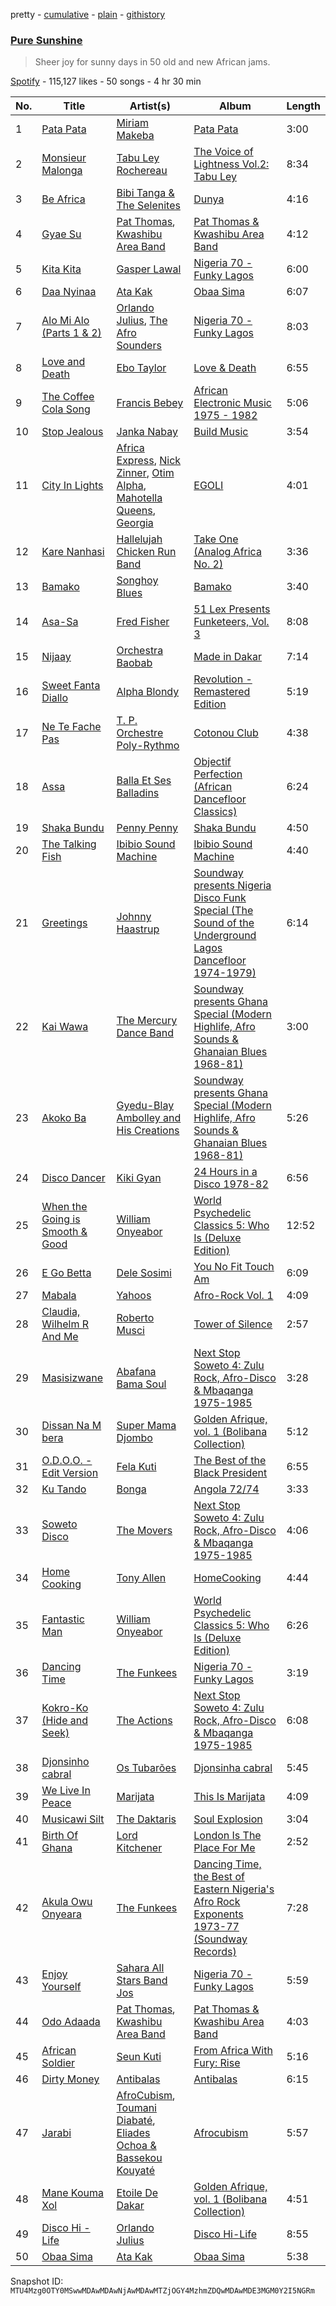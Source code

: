 pretty - [cumulative](/playlists/cumulative/37i9dQZF1DXaSYtampkg5n.md) - [plain](/playlists/plain/37i9dQZF1DXaSYtampkg5n) - [githistory](https://github.githistory.xyz/mackorone/spotify-playlist-archive/blob/main/playlists/plain/37i9dQZF1DXaSYtampkg5n)

### [Pure Sunshine](https://open.spotify.com/playlist/37i9dQZF1DXaSYtampkg5n)

> Sheer joy for sunny days in 50 old and new African jams.

[Spotify](https://open.spotify.com/user/spotify) - 115,127 likes - 50 songs - 4 hr 30 min

| No. | Title | Artist(s) | Album | Length |
|---|---|---|---|---|
| 1 | [Pata Pata](https://open.spotify.com/track/4S4dCACmtuPWbhvMSfDXqN) | [Miriam Makeba](https://open.spotify.com/artist/18RkLKfeoUgZflWv9os25W) | [Pata Pata](https://open.spotify.com/album/7AMXlfKBuhRB5wBXpsVUPO) | 3:00 |
| 2 | [Monsieur Malonga](https://open.spotify.com/track/6QjGSFDpIHpPTxvfk9kYRI) | [Tabu Ley Rochereau](https://open.spotify.com/artist/7hYOOcRqfNzeE2CTpajd5a) | [The Voice of Lightness Vol.2: Tabu Ley](https://open.spotify.com/album/2ULjahphUnILjXoPCCkxxx) | 8:34 |
| 3 | [Be Africa](https://open.spotify.com/track/6a88SuJzJZoZW510kyhnv0) | [Bibi Tanga & The Selenites](https://open.spotify.com/artist/1wDClxPQ3dnP5IfginkLma) | [Dunya](https://open.spotify.com/album/37eLqzuevZgrfsvHieEcRH) | 4:16 |
| 4 | [Gyae Su](https://open.spotify.com/track/4dqT5slEDm4TCG8TKako0t) | [Pat Thomas](https://open.spotify.com/artist/6bDPzH0ZXkaMcXYlcQ2yoy), [Kwashibu Area Band](https://open.spotify.com/artist/53PQcfQVWV5FU1Mh7Of1yP) | [Pat Thomas & Kwashibu Area Band](https://open.spotify.com/album/0vI4coIOAGzhLZRAIcDKHL) | 4:12 |
| 5 | [Kita Kita](https://open.spotify.com/track/726WAXh6DuDGYtQ63fDSix) | [Gasper Lawal](https://open.spotify.com/artist/7jAPM35I7dAYPdKIfTUzwM) | [Nigeria 70 \- Funky Lagos](https://open.spotify.com/album/4Qdl3L0yx9NmcbupcyhdSf) | 6:00 |
| 6 | [Daa Nyinaa](https://open.spotify.com/track/567JRYU3Gxdvh9810wNc4s) | [Ata Kak](https://open.spotify.com/artist/172WdsNGJYNNXVNQ1tXfrB) | [Obaa Sima](https://open.spotify.com/album/5rWdCCXgUf8Ptz1goEmLKC) | 6:07 |
| 7 | [Alo Mi Alo \(Parts 1 & 2\)](https://open.spotify.com/track/7COVviTaElmPDX7fX0FHGL) | [Orlando Julius](https://open.spotify.com/artist/5nmP3vKUqynlECpm2ura7L), [The Afro Sounders](https://open.spotify.com/artist/6NJCN6KXFzP8YlfX4mFDx8) | [Nigeria 70 \- Funky Lagos](https://open.spotify.com/album/4Qdl3L0yx9NmcbupcyhdSf) | 8:03 |
| 8 | [Love and Death](https://open.spotify.com/track/2qgudkFpaRq2YcJDWhKW44) | [Ebo Taylor](https://open.spotify.com/artist/2gR0iQTVBPHDKiNn1Kq8HI) | [Love & Death](https://open.spotify.com/album/22gNWSHQclzKln0X8C69v5) | 6:55 |
| 9 | [The Coffee Cola Song](https://open.spotify.com/track/6pJiQvl1KtkEoveSS9HTKz) | [Francis Bebey](https://open.spotify.com/artist/0mdmrbu5UZ32uRcRp2z6mr) | [African Electronic Music 1975 \- 1982](https://open.spotify.com/album/6JdOxflkC4cFpSzZAAJ46D) | 5:06 |
| 10 | [Stop Jealous](https://open.spotify.com/track/3Ify2qoyMuNjuMFHa0W2kb) | [Janka Nabay](https://open.spotify.com/artist/0uIXmyH9fptEsagZP6kv4w) | [Build Music](https://open.spotify.com/album/2JtuzTyHNRARIo5ou49rJX) | 3:54 |
| 11 | [City In Lights](https://open.spotify.com/track/6nBah3NB7KQrcqWJxisVyQ) | [Africa Express](https://open.spotify.com/artist/0FvSMtCS6UPO4dfsvFT4Vm), [Nick Zinner](https://open.spotify.com/artist/2skDtpQeOI6zjRWIT3iFkO), [Otim Alpha](https://open.spotify.com/artist/07uMqKd2ikfAnQiyF0bNlV), [Mahotella Queens](https://open.spotify.com/artist/2IUmEbKT6wvT8Jv7AEaMIA), [Georgia](https://open.spotify.com/artist/06knYh538h5SI7OAEF8ek3) | [EGOLI](https://open.spotify.com/album/2c7B7bFNWRMSubpagKaB7K) | 4:01 |
| 12 | [Kare Nanhasi](https://open.spotify.com/track/085HOiIrvSvFxfv9gT4Ny0) | [Hallelujah Chicken Run Band](https://open.spotify.com/artist/4F4uGrDn844DLT3ThoztIE) | [Take One \(Analog Africa No\. 2\)](https://open.spotify.com/album/7dRwLFKHSz4QV2PKkIuHMD) | 3:36 |
| 13 | [Bamako](https://open.spotify.com/track/4MtkmKfOfv9fPdS1nJCWgb) | [Songhoy Blues](https://open.spotify.com/artist/5fpQ5Qt2BKgoVBSMw4Z17Z) | [Bamako](https://open.spotify.com/album/23Z8ucEhhNBCQqthF47zuc) | 3:40 |
| 14 | [Asa\-Sa](https://open.spotify.com/track/6qjqjWxDUQJ9XPfCzwxPOW) | [Fred Fisher](https://open.spotify.com/artist/3XQnrGFC2HRRgTt2N2TXWC) | [51 Lex Presents Funketeers, Vol\. 3](https://open.spotify.com/album/4USOs3dK9IXZShjZasmKJ2) | 8:08 |
| 15 | [Nijaay](https://open.spotify.com/track/2R3cAh0hgAGDE4XTFZGBwC) | [Orchestra Baobab](https://open.spotify.com/artist/7xT0arvCDupDU1YYy0BNv9) | [Made in Dakar](https://open.spotify.com/album/7xrvWXcKHm7TxJcen0kfaV) | 7:14 |
| 16 | [Sweet Fanta Diallo](https://open.spotify.com/track/2js85SD3LHxyeNsoqQRq9H) | [Alpha Blondy](https://open.spotify.com/artist/41ekW4MXG59xJMXR8dX1OG) | [Revolution \- Remastered Edition](https://open.spotify.com/album/3U9cfJhS8H9AsuOtc9WMGT) | 5:19 |
| 17 | [Ne Te Fache Pas](https://open.spotify.com/track/5HcTELjbUpb51pxN4RUodP) | [T\. P\. Orchestre Poly\-Rythmo](https://open.spotify.com/artist/0eJnyYv95cVqWkoujUq7kb) | [Cotonou Club](https://open.spotify.com/album/46SaHGfX201NN00geCtBZY) | 4:38 |
| 18 | [Assa](https://open.spotify.com/track/5lnyo4q556OJN8d7fV9TYy) | [Balla Et Ses Balladins](https://open.spotify.com/artist/2qNmQvibIVFYLfpbWmyWuO) | [Objectif Perfection \(African Dancefloor Classics\)](https://open.spotify.com/album/0qZyPM2KOriazUJ9aJuE7x) | 6:24 |
| 19 | [Shaka Bundu](https://open.spotify.com/track/3dEHR9etpw4v8ui2sJEjfS) | [Penny Penny](https://open.spotify.com/artist/06Q8GDhLVAoLAQwwFCPiAp) | [Shaka Bundu](https://open.spotify.com/album/64SxVLbnnQ2jYgHuBosDi4) | 4:50 |
| 20 | [The Talking Fish](https://open.spotify.com/track/77olimEkYdq1743eHmoBeF) | [Ibibio Sound Machine](https://open.spotify.com/artist/4J6CnIqPEtWYn3la2YYj2c) | [Ibibio Sound Machine](https://open.spotify.com/album/6fpXOuVVRCTVScpnBTBtG8) | 4:40 |
| 21 | [Greetings](https://open.spotify.com/track/2ha70kafYrxpwKB2DHLTJT) | [Johnny Haastrup](https://open.spotify.com/artist/2CQhdBxDO7W5bNDAYC82xb) | [Soundway presents Nigeria Disco Funk Special \(The Sound of the Underground Lagos Dancefloor 1974\-1979\)](https://open.spotify.com/album/0dz2rEJQWICfv4tbVIJFbc) | 6:14 |
| 22 | [Kai Wawa](https://open.spotify.com/track/1jSfn07Bqf24cLlW8nRMtC) | [The Mercury Dance Band](https://open.spotify.com/artist/5s7yP5PdeJyqfoLJ50YYBB) | [Soundway presents Ghana Special \(Modern Highlife, Afro Sounds & Ghanaian Blues 1968\-81\)](https://open.spotify.com/album/5DKrMCbixQ2EjIvSBcLM28) | 3:00 |
| 23 | [Akoko Ba](https://open.spotify.com/track/6WnEqnaH6d8iUbbguKCxsN) | [Gyedu\-Blay Ambolley and His Creations](https://open.spotify.com/artist/2sNHRUX6XU5Bnfnh8JOdZI) | [Soundway presents Ghana Special \(Modern Highlife, Afro Sounds & Ghanaian Blues 1968\-81\)](https://open.spotify.com/album/5DKrMCbixQ2EjIvSBcLM28) | 5:26 |
| 24 | [Disco Dancer](https://open.spotify.com/track/1np1H7mh6iUZhdBhkh3QIo) | [Kiki Gyan](https://open.spotify.com/artist/4lxYjU4q6B1KoDJOvNXzQy) | [24 Hours in a Disco 1978\-82](https://open.spotify.com/album/2f2AauWieTBpHDodyHYOcB) | 6:56 |
| 25 | [When the Going is Smooth & Good](https://open.spotify.com/track/2tBJsuyGnI8NRlh5LNuAxY) | [William Onyeabor](https://open.spotify.com/artist/755pQSGUy6rtPrUCbnJTvi) | [World Psychedelic Classics 5: Who Is \(Deluxe Edition\)](https://open.spotify.com/album/6hxUXnxYUzclI1GTwpUMUh) | 12:52 |
| 26 | [E Go Betta](https://open.spotify.com/track/4oYuAdRxIVLed4LxpLH4Bn) | [Dele Sosimi](https://open.spotify.com/artist/2HHFbP3OFh0bOgdnMYfqsc) | [You No Fit Touch Am](https://open.spotify.com/album/6Vtz6LOM6FKcxNW7vMkKeK) | 6:09 |
| 27 | [Mabala](https://open.spotify.com/track/632SVgEJovjLpTfNFp2M5s) | [Yahoos](https://open.spotify.com/artist/06eyiiZcYZf4SRTlsMxWxa) | [Afro\-Rock Vol\. 1](https://open.spotify.com/album/3xeW7a1YY6rTIccohDOHrr) | 4:09 |
| 28 | [Claudia, Wilhelm R And Me](https://open.spotify.com/track/4jR8SmpJ76qsD1TlaD6TIY) | [Roberto Musci](https://open.spotify.com/artist/1HSz5qiRNcs8eJ0Sp2LOxw) | [Tower of Silence](https://open.spotify.com/album/0emZeMYklVE3LS97rGKN8S) | 2:57 |
| 29 | [Masisizwane](https://open.spotify.com/track/5DBTHQMQfmByrCYFB8err5) | [Abafana Bama Soul](https://open.spotify.com/artist/3bA0rDxgBWuownNwVIUsS3) | [Next Stop Soweto 4: Zulu Rock, Afro\-Disco & Mbaqanga 1975\-1985](https://open.spotify.com/album/5khc9IMDttTmkq3DVHJ9U7) | 3:28 |
| 30 | [Dissan Na M bera](https://open.spotify.com/track/58npysd8ChDhTD4fqtdZhv) | [Super Mama Djombo](https://open.spotify.com/artist/38WRvRXIOeefhY4vRxEGrr) | [Golden Afrique, vol\. 1 \(Bolibana Collection\)](https://open.spotify.com/album/7mJvBakyfrHS1HAgCmn8tH) | 5:12 |
| 31 | [O.D.O.O\. \- Edit Version](https://open.spotify.com/track/4Db2j0IH9ZfsQoryddUSG7) | [Fela Kuti](https://open.spotify.com/artist/5CG9X521RDFWCuAhlo6QoR) | [The Best of the Black President](https://open.spotify.com/album/5KsZEYcRsGrJFzBkubfNGb) | 6:55 |
| 32 | [Ku Tando](https://open.spotify.com/track/00JRJnpa2IqNjuIOPBB5IC) | [Bonga](https://open.spotify.com/artist/0I6bdBR4Q7uoc3HI1OgI8C) | [Angola 72/74](https://open.spotify.com/album/0wKklfUh0GTGAICfuQxpMP) | 3:33 |
| 33 | [Soweto Disco](https://open.spotify.com/track/0jNS601kXdrD5eVTQnFmNM) | [The Movers](https://open.spotify.com/artist/2X07VlWN9IlypdVxQqtwY6) | [Next Stop Soweto 4: Zulu Rock, Afro\-Disco & Mbaqanga 1975\-1985](https://open.spotify.com/album/5khc9IMDttTmkq3DVHJ9U7) | 4:06 |
| 34 | [Home Cooking](https://open.spotify.com/track/20x6NOGs8e0Q4FTFPejMUJ) | [Tony Allen](https://open.spotify.com/artist/6JpZEemWmunccsrHXFUOgi) | [HomeCooking](https://open.spotify.com/album/5yzzvJinNh6q3305O3RuTQ) | 4:44 |
| 35 | [Fantastic Man](https://open.spotify.com/track/0tVn1s7vUJcsbFhAGeeCLq) | [William Onyeabor](https://open.spotify.com/artist/755pQSGUy6rtPrUCbnJTvi) | [World Psychedelic Classics 5: Who Is \(Deluxe Edition\)](https://open.spotify.com/album/6hxUXnxYUzclI1GTwpUMUh) | 6:26 |
| 36 | [Dancing Time](https://open.spotify.com/track/0injEpDsmEo9ejpMekkeQR) | [The Funkees](https://open.spotify.com/artist/6dqBherxR2n5xMfqAI0L2J) | [Nigeria 70 \- Funky Lagos](https://open.spotify.com/album/4Qdl3L0yx9NmcbupcyhdSf) | 3:19 |
| 37 | [Kokro\-Ko \(Hide and Seek\)](https://open.spotify.com/track/48FWYZGRRxhAHCkKRngYWw) | [The Actions](https://open.spotify.com/artist/6zVPjXxvk8RmPKjhOONids) | [Next Stop Soweto 4: Zulu Rock, Afro\-Disco & Mbaqanga 1975\-1985](https://open.spotify.com/album/5khc9IMDttTmkq3DVHJ9U7) | 6:08 |
| 38 | [Djonsinho cabral](https://open.spotify.com/track/5r4EQ9mw1gtbwu0GKYeION) | [Os Tubarões](https://open.spotify.com/artist/7k1xtKMpdzF4wUttO6nv1f) | [Djonsinha cabral](https://open.spotify.com/album/7yPOisIuVr5BJjTGfkobVX) | 5:45 |
| 39 | [We Live In Peace](https://open.spotify.com/track/4l8N1IPZW1NpL4RnWbCiAj) | [Marijata](https://open.spotify.com/artist/1zlDVq7isxuxMGTueub0K3) | [This Is Marijata](https://open.spotify.com/album/5NgqwPu0hiNGTzltEHUTC0) | 4:09 |
| 40 | [Musicawi Silt](https://open.spotify.com/track/2Th6QlcdwdpfE5ZLjVqDVn) | [The Daktaris](https://open.spotify.com/artist/42ccKlw9sHnNr29o6gqnsv) | [Soul Explosion](https://open.spotify.com/album/5da59RIGjC0GUOoCqJ29UN) | 3:04 |
| 41 | [Birth Of Ghana](https://open.spotify.com/track/2xagaGJ2QGjoiyraaNs23Y) | [Lord Kitchener](https://open.spotify.com/artist/7FL6vuQ7VGJvOiZUukHAcK) | [London Is The Place For Me](https://open.spotify.com/album/50ZsuvNW5mHYFqcFjNHd21) | 2:52 |
| 42 | [Akula Owu Onyeara](https://open.spotify.com/track/5mpjIvDq4cgQFyZviKwSRP) | [The Funkees](https://open.spotify.com/artist/6dqBherxR2n5xMfqAI0L2J) | [Dancing Time, the Best of Eastern Nigeria's Afro Rock Exponents 1973\-77 \(Soundway Records\)](https://open.spotify.com/album/639rxZbr7rGfrEmpphgWuj) | 7:28 |
| 43 | [Enjoy Yourself](https://open.spotify.com/track/7oYSpa5cP4N9Ri4DA2sWxa) | [Sahara All Stars Band Jos](https://open.spotify.com/artist/2IY8SmR9pxmS7tOFAa8JFd) | [Nigeria 70 \- Funky Lagos](https://open.spotify.com/album/4Qdl3L0yx9NmcbupcyhdSf) | 5:59 |
| 44 | [Odo Adaada](https://open.spotify.com/track/6gGRFyDJ1y9wloAFlOFykC) | [Pat Thomas](https://open.spotify.com/artist/6bDPzH0ZXkaMcXYlcQ2yoy), [Kwashibu Area Band](https://open.spotify.com/artist/53PQcfQVWV5FU1Mh7Of1yP) | [Pat Thomas & Kwashibu Area Band](https://open.spotify.com/album/0vI4coIOAGzhLZRAIcDKHL) | 4:03 |
| 45 | [African Soldier](https://open.spotify.com/track/1sg7f2j7kMmeUrT2lf4I6w) | [Seun Kuti](https://open.spotify.com/artist/1GQur7dDvAWhKT9u9YwBJZ) | [From Africa With Fury: Rise](https://open.spotify.com/album/7bm0xSYvg2T9YMSHH0ULpT) | 5:16 |
| 46 | [Dirty Money](https://open.spotify.com/track/1LclSylnnHUKdrCZjS0V6M) | [Antibalas](https://open.spotify.com/artist/2KGF6IKZfVGCKfyqcNVGfh) | [Antibalas](https://open.spotify.com/album/4yMhiZusgnoNlDBHZks8lG) | 6:15 |
| 47 | [Jarabi](https://open.spotify.com/track/0RxOwIbcKkIIYlofyLznGY) | [AfroCubism](https://open.spotify.com/artist/2Los7jf0DpltIz39dDgNen), [Toumani Diabaté](https://open.spotify.com/artist/2nCACYdIndYchzX4bxLcTW), [Eliades Ochoa & Bassekou Kouyaté](https://open.spotify.com/artist/0VjN7ASjJCJTldoryWvxM4) | [Afrocubism](https://open.spotify.com/album/1CH76GNjApPSbQcRqComt7) | 5:57 |
| 48 | [Mane Kouma Xol](https://open.spotify.com/track/1O2bu126BAzcQSz4B2j1yW) | [Etoile De Dakar](https://open.spotify.com/artist/0ZEIBXEWSSTDLhheAO9Wyk) | [Golden Afrique, vol\. 1 \(Bolibana Collection\)](https://open.spotify.com/album/7mJvBakyfrHS1HAgCmn8tH) | 4:51 |
| 49 | [Disco Hi \-Life](https://open.spotify.com/track/6youyUcVG2gttyQadZiCIl) | [Orlando Julius](https://open.spotify.com/artist/5nmP3vKUqynlECpm2ura7L) | [Disco Hi\-Life](https://open.spotify.com/album/3cUO83PVpSoMFOXQjmmvpC) | 8:55 |
| 50 | [Obaa Sima](https://open.spotify.com/track/0RleEAKmcUbJ3R7AK0dSfV) | [Ata Kak](https://open.spotify.com/artist/172WdsNGJYNNXVNQ1tXfrB) | [Obaa Sima](https://open.spotify.com/album/5rWdCCXgUf8Ptz1goEmLKC) | 5:38 |

Snapshot ID: `MTU4Mzg0OTY0MSwwMDAwMDAwNjAwMDAwMTZjOGY4MzhmZDQwMDAwMDE3MGM0Y2I5NGRm`

